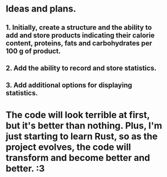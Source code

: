 # Ideas and plans.
## 1. Initially, create a structure and the ability to add and store products indicating their calorie content, proteins, fats and carbohydrates per 100 g of product.
## 2. Add the ability to record and store statistics.
## 3. Add additional options for displaying statistics.


# The code will look terrible at first, but it's better than nothing. Plus, I'm just starting to learn Rust, so as the project evolves, the code will transform and become better and better. :3